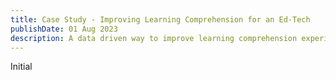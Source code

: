 ```yaml
---
title: Case Study - Improving Learning Comprehension for an Ed-Tech
publishDate: 01 Aug 2023
description: A data driven way to improve learning comprehension experience for an ed-tech company
---
```


Initial 
